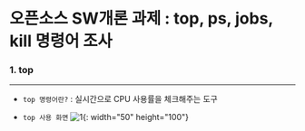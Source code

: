 # 오픈소스 SW개론 과제 : top, ps, jobs, kill 명령어 조사 
### 1. top
---
- ```top 명령어란?``` : 실시간으로 CPU 사용률을 체크해주는 도구

- ```top 사용 화면```
![1](https://github.com/ddoging2/ddoging2.github.io/assets/171368038/7c2f0a12-c34c-46d2-bd2c-3923aa478564){: width="50" height="100"}
